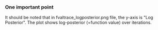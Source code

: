 ### One important point
It should be noted that in fvaltrace_logposterior.png file, the y-axis is "Log Posterior". The plot shows log-posterior (=function value) over iterations.
